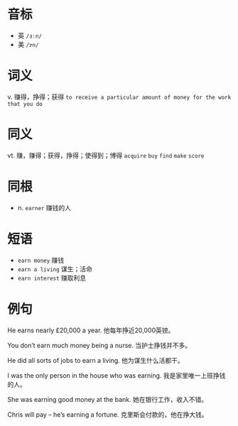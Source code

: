 # 音标

- 英 `/ɜːn/`
- 美 `/ɝn/`

# 词义

v. 赚得，挣得；获得
`to receive a particular amount of money for the work that you do`

# 同义

vt. 赚，赚得；获得，挣得；使得到；博得
`acquire` `buy` `find` `make` `score`

# 同根

- n. `earner` 赚钱的人

# 短语

- `earn money` 赚钱
- `earn a living` 谋生；活命
- `earn interest` 赚取利息

# 例句

He earns nearly £20,000 a year.
他每年挣近20,000英镑。

You don’t earn much money being a nurse.
当护士挣钱并不多。

He did all sorts of jobs to earn a living.
他为谋生什么活都干。

I was the only person in the house who was earning.
我是家里唯一上班挣钱的人。

She was earning good money at the bank.
她在银行工作，收入不错。

Chris will pay – he’s earning a fortune.
克里斯会付款的，他在挣大钱。


